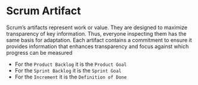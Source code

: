 # Scrum Artifact

Scrum’s artifacts represent work or value. They are designed to maximize transparency of key information. Thus, everyone inspecting them has the same basis for adaptation. Each artifact contains a commitment to ensure it provides information that enhances transparency and focus against which progress can be measured

- For the `Product Backlog` it is the `Product Goal`
- For the `Sprint Backlog` it is the `Sprint Goal`
- For the `Increment` it is the `Definition of Done`
